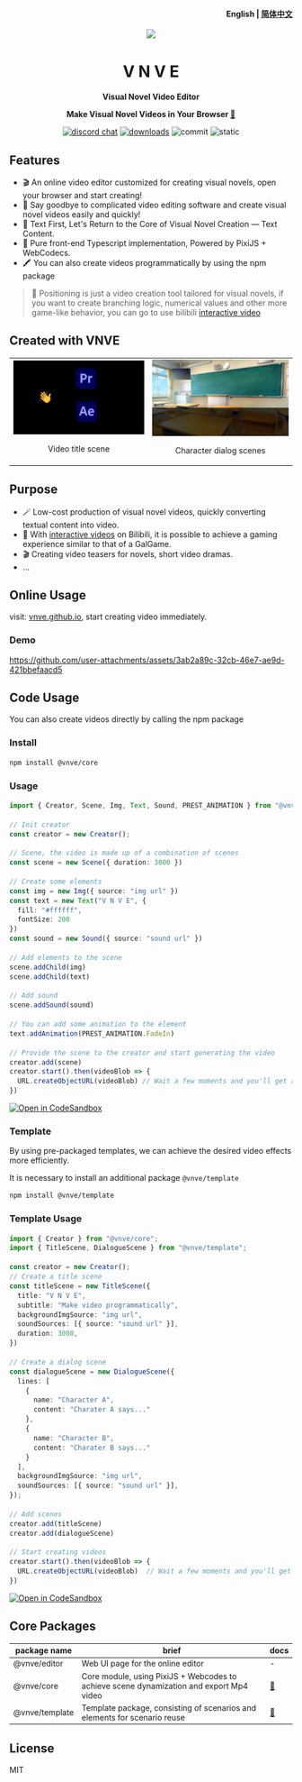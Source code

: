 <h4 align="right"><strong>English</strong> | <a href="https://github.com/vnve/vnve/blob/main/README_CN.md">简体中文</a></h4>
<p align="center">
  <img src="https://vnve.github.io/vnve/logo.png" width=138/>
</p>
<h1 align="center">V N V E</h1>
<p align="center"><strong>Visual Novel Video Editor</strong></p>
<p align="center"><strong>Make Visual Novel Videos in Your Browser <a href="https://vnve.github.io"> 🔗 </a></strong></p>
<div align="center">
  <a href="https://discord.gg/sc9jpqBAbs"><img src="https://img.shields.io/badge/chat-discord-blue?style=flat&logo=discord" alt="discord chat"></a>
  <a href="https://www.npmjs.com/package/@vnve/core"><img src="https://img.shields.io/npm/dm/%40vnve/core" alt="downloads"></a>
  <img src="https://img.shields.io/github/commit-activity/m/vnve/vnve" alt="commit">
  <img src="https://github.com/vnve/vnve/actions/workflows/static.yml/badge.svg" alt="static">
</div>

## Features

- 🎬 An online video editor customized for creating visual novels, open your browser and start creating!
- 👋 Say goodbye to complicated video editing software and create visual novel videos easily and quickly!
- 📝 Text First, Let's Return to the Core of Visual Novel Creation — Text Content.
- 🚀 Pure front-end Typescript implementation, Powered by PixiJS + WebCodecs.
- 🖍️ You can also create videos programmatically by using the npm package
> 👻 Positioning is just a video creation tool tailored for visual novels, if you want to create branching logic, numerical values and other more game-like behavior, you can go to use bilibili [interactive video](https://member.bilibili.com/platform/upload/video/interactive)

## Created with VNVE
<table>
<tr>
<td align="center">
<img style="width: 360px" src="demo/titleScene.gif" />
<p>Video title scene</p>
<td align="center">
<img style="width: 360px" src="demo/dialogueScene.gif" />
<p>Character dialog scenes</p>
</td>
</tr>
</table>

## Purpose
- 🪄 Low-cost production of visual novel videos, quickly converting textual content into video.
- 🧩 With [interactive videos](https://member.bilibili.com/platform/upload/video/interactive) on Bilibili, it is possible to achieve a gaming experience similar to that of a GalGame.
- 🎬 Creating video teasers for novels, short video dramas.
- ...

## Online Usage
visit: [vnve.github.io](https://vnve.github.io), start creating video immediately.

### Demo
https://github.com/user-attachments/assets/3ab2a89c-32cb-46e7-ae9d-421bbefaacd5

## Code Usage
You can also create videos directly by calling the npm package

### Install
```bash
npm install @vnve/core
```

### Usage
```typescript
import { Creator, Scene, Img, Text, Sound, PREST_ANIMATION } from "@vnve/core";

// Init creator
const creator = new Creator();

// Scene, the video is made up of a combination of scenes
const scene = new Scene({ duration: 3000 })

// Create some elements
const img = new Img({ source: "img url" })
const text = new Text("V N V E", {
  fill: "#ffffff",
  fontSize: 200
})
const sound = new Sound({ source: "sound url" })

// Add elements to the scene
scene.addChild(img)
scene.addChild(text)

// Add sound
scene.addSound(sound)

// You can add some animation to the element
text.addAnimation(PREST_ANIMATION.FadeIn)

// Provide the scene to the creator and start generating the video
creator.add(scene)
creator.start().then(videoBlob => {
  URL.createObjectURL(videoBlob) // Wait a few moments and you'll get an mp4 file
})
```
[![Open in CodeSandbox](https://img.shields.io/badge/Open%20in-CodeSandbox-blue?style=flat-square&logo=codesandbox)](https://codesandbox.io/s/make-video-programmatically-with-vnve-27z2cv)

### Template
By using pre-packaged templates, we can achieve the desired video effects more efficiently.

It is necessary to install an additional package `@vnve/template`

```bash
npm install @vnve/template
```

### Template Usage
```typescript
import { Creator } from "@vnve/core";
import { TitleScene, DialogueScene } from "@vnve/template";

const creator = new Creator();
// Create a title scene
const titleScene = new TitleScene({
  title: "V N V E",
  subtitle: "Make video programmatically",
  backgroundImgSource: "img url",
  soundSources: [{ source: "sound url" }],
  duration: 3000,
})

// Create a dialog scene
const dialogueScene = new DialogueScene({
  lines: [
    {
      name: "Character A",
      content: "Charater A says..."
    },
    {
      name: "Character B",
      content: "Charater B says..."
    }
  ],
  backgroundImgSource: "img url",
  soundSources: [{ source: "sound url" }],
});

// Add scenes
creator.add(titleScene)
creator.add(dialogueScene)

// Start creating videos
creator.start().then(videoBlob => {
  URL.createObjectURL(videoBlob)  // Wait a few moments and you'll get an mp4 file
})
```
[![Open in CodeSandbox](https://img.shields.io/badge/Open%20in-CodeSandbox-blue?style=flat-square&logo=codesandbox)](https://codesandbox.io/s/make-video-programmatically-with-vnve-template-4j467p)

## Core Packages
| package name | brief | docs |
|  ----  | ----  | ---- |
| @vnve/editor | Web UI page for the online editor | - |
| @vnve/core | Core module, using PixiJS + Webcodes to achieve scene dynamization and export Mp4 video | [📖](https://github.com/vnve/vnve/blob/main/packages/core/README.md) |
| @vnve/template | Template package, consisting of scenarios and elements for scenario reuse | [📖](https://github.com/vnve/vnve/blob/main/packages/template/README.md) |

## License
MIT

